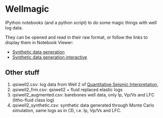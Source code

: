 # Wellmagic

IPython notebooks (and a python script) to do some magic things with well log data.

They can be opened and read in their raw format, or follow the links to display them in Notebook Viewer:

* [Synthetic data generation](http://nbviewer.ipython.org/github/aadm/Wellmagic/blob/master/Synthetic%20data%20generation.ipynb)
* [Synthetic data generation interactive](http://nbviewer.ipython.org/github/aadm/Wellmagic/blob/master/Synthetic%20data%20generation%20interactive.ipynb)


## Other stuff

1. qsiwell2.csv: log data from Well 2 of [Quantitative Seismic Interpretation](https://pangea.stanford.edu/researchgroups/srb/resources/books/quantitative-seismic-interpretation), 
2. qsiwell2_frm.csv: qsiwell2 + fluid replaced elastic logs
3. qsiwell2_augmented.csv: barebones well data, only Ip, Vp/Vs and LFC (litho-fluid class log)
4. qsiwell2_synthetic.csv: synthetic data generated through Monte Carlo simulation, same logs as in (3), i.e. Ip, Vp/Vs and LFC.